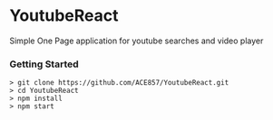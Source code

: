 # YoutubeReact

Simple One Page application for youtube searches and video player

### Getting Started


```
> git clone https://github.com/ACE857/YoutubeReact.git
> cd YoutubeReact
> npm install
> npm start
